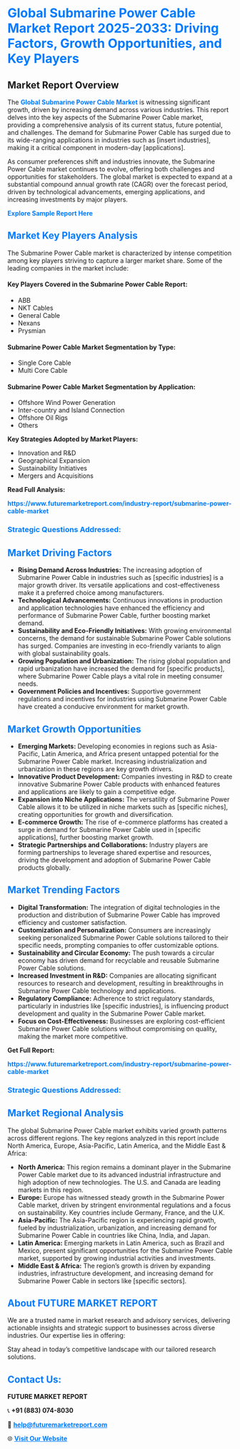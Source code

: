 <h1 style="color: #007BFF;">Global Submarine Power Cable Market Report 2025-2033: Driving Factors, Growth Opportunities, and Key Players</h1>

<section id="overview">
<h2>Market Report Overview</h2>
<p>The <a href="https://www.futuremarketreport.com/industry-report/submarine-power-cable-market" style="color: #007BFF; text-decoration: none;"><strong>Global Submarine Power Cable Market</strong></a> is witnessing significant growth, driven by increasing demand across various industries. This report delves into the key aspects of the Submarine Power Cable market, providing a comprehensive analysis of its current status, future potential, and challenges. The demand for Submarine Power Cable has surged due to its wide-ranging applications in industries such as [insert industries], making it a critical component in modern-day [applications].</p>
<p>As consumer preferences shift and industries innovate, the Submarine Power Cable market continues to evolve, offering both challenges and opportunities for stakeholders. The global market is expected to expand at a substantial compound annual growth rate (CAGR) over the forecast period, driven by technological advancements, emerging applications, and increasing investments by major players.</p>
</section>

<section id="overview">
<p><a href="https://www.futuremarketreport.com/request-sample/reportId=81677" style="color: #007BFF; text-decoration: none;"><strong>Explore Sample Report Here</strong></a></p>
</section>

<section id="key-players">
<h2 style="color: #007BFF;">Market Key Players Analysis</h2>
<p>The Submarine Power Cable market is characterized by intense competition among key players striving to capture a larger market share. Some of the leading companies in the market include:</p>
<h4>Key Players Covered in the Submarine Power Cable Report:</h4>
<ul><li>ABB</li><li>NKT Cables</li><li>General Cable</li><li>Nexans</li><li>Prysmian</li></ul>
<h4>Submarine Power Cable Market Segmentation by Type:</h4>
<ul><li>Single Core Cable</li><li>Multi Core Cable</li></ul>

<h4>Submarine Power Cable Market Segmentation by Application:</h4>
<ul><li>Offshore Wind Power Generation</li><li>Inter-country and Island Connection</li><li>Offshore Oil Rigs</li><li>Others</li></ul>
<p><strong>Key Strategies Adopted by Market Players:</strong></p>
<ul>
<li>Innovation and R&D</li>
<li>Geographical Expansion</li>
<li>Sustainability Initiatives</li>
<li>Mergers and Acquisitions</li>
</ul>
</section>

<section>
<p><strong>Read Full Analysis: </strong></p><a href="https://www.futuremarketreport.com/industry-report/submarine-power-cable-market" style="color: #007BFF; text-decoration: none;"><strong>https://www.futuremarketreport.com/industry-report/submarine-power-cable-market</strong></a>
<h3 style="color: #007BFF;">Strategic Questions Addressed:</h3>
</section>

<section id="driving-factors">
<h2 style="color: #007BFF;">Market Driving Factors</h2>
<ul>
<li><strong>Rising Demand Across Industries:</strong> The increasing adoption of Submarine Power Cable in industries such as [specific industries] is a major growth driver. Its versatile applications and cost-effectiveness make it a preferred choice among manufacturers.</li>
<li><strong>Technological Advancements:</strong> Continuous innovations in production and application technologies have enhanced the efficiency and performance of Submarine Power Cable, further boosting market demand.</li>
<li><strong>Sustainability and Eco-Friendly Initiatives:</strong> With growing environmental concerns, the demand for sustainable Submarine Power Cable solutions has surged. Companies are investing in eco-friendly variants to align with global sustainability goals.</li>
<li><strong>Growing Population and Urbanization:</strong> The rising global population and rapid urbanization have increased the demand for [specific products], where Submarine Power Cable plays a vital role in meeting consumer needs.</li>
<li><strong>Government Policies and Incentives:</strong> Supportive government regulations and incentives for industries using Submarine Power Cable have created a conducive environment for market growth.</li>
</ul>
</section>

<section id="growth-opportunities">
<h2 style="color: #007BFF;">Market Growth Opportunities</h2>
<ul>
<li><strong>Emerging Markets:</strong> Developing economies in regions such as Asia-Pacific, Latin America, and Africa present untapped potential for the Submarine Power Cable market. Increasing industrialization and urbanization in these regions are key growth drivers.</li>
<li><strong>Innovative Product Development:</strong> Companies investing in R&D to create innovative Submarine Power Cable products with enhanced features and applications are likely to gain a competitive edge.</li>
<li><strong>Expansion into Niche Applications:</strong> The versatility of Submarine Power Cable allows it to be utilized in niche markets such as [specific niches], creating opportunities for growth and diversification.</li>
<li><strong>E-commerce Growth:</strong> The rise of e-commerce platforms has created a surge in demand for Submarine Power Cable used in [specific applications], further boosting market growth.</li>
<li><strong>Strategic Partnerships and Collaborations:</strong> Industry players are forming partnerships to leverage shared expertise and resources, driving the development and adoption of Submarine Power Cable products globally.</li>
</ul>
</section>

<section id="trending-factors">
<h2 style="color: #007BFF;">Market Trending Factors</h2>
<ul>
<li><strong>Digital Transformation:</strong> The integration of digital technologies in the production and distribution of Submarine Power Cable has improved efficiency and customer satisfaction.</li>
<li><strong>Customization and Personalization:</strong> Consumers are increasingly seeking personalized Submarine Power Cable solutions tailored to their specific needs, prompting companies to offer customizable options.</li>
<li><strong>Sustainability and Circular Economy:</strong> The push towards a circular economy has driven demand for recyclable and reusable Submarine Power Cable solutions.</li>
<li><strong>Increased Investment in R&D:</strong> Companies are allocating significant resources to research and development, resulting in breakthroughs in Submarine Power Cable technology and applications.</li>
<li><strong>Regulatory Compliance:</strong> Adherence to strict regulatory standards, particularly in industries like [specific industries], is influencing product development and quality in the Submarine Power Cable market.</li>
<li><strong>Focus on Cost-Effectiveness:</strong> Businesses are exploring cost-efficient Submarine Power Cable solutions without compromising on quality, making the market more competitive.</li>
</ul>
</section>

<section>
<p><strong>Get Full Report: </strong></p><a href="https://www.futuremarketreport.com/industry-report/submarine-power-cable-market" style="color: #007BFF; text-decoration: none;"><strong>https://www.futuremarketreport.com/industry-report/submarine-power-cable-market</strong></a>
<h3 style="color: #007BFF;">Strategic Questions Addressed:</h3>
</section>


<section id="regional-analysis">
<h2 style="color: #007BFF;">Market Regional Analysis</h2>
<p>The global Submarine Power Cable market exhibits varied growth patterns across different regions. The key regions analyzed in this report include North America, Europe, Asia-Pacific, Latin America, and the Middle East & Africa:</p>
<ul>
<li><strong>North America:</strong> This region remains a dominant player in the Submarine Power Cable market due to its advanced industrial infrastructure and high adoption of new technologies. The U.S. and Canada are leading markets in this region.</li>
<li><strong>Europe:</strong> Europe has witnessed steady growth in the Submarine Power Cable market, driven by stringent environmental regulations and a focus on sustainability. Key countries include Germany, France, and the U.K.</li>
<li><strong>Asia-Pacific:</strong> The Asia-Pacific region is experiencing rapid growth, fueled by industrialization, urbanization, and increasing demand for Submarine Power Cable in countries like China, India, and Japan.</li>
<li><strong>Latin America:</strong> Emerging markets in Latin America, such as Brazil and Mexico, present significant opportunities for the Submarine Power Cable market, supported by growing industrial activities and investments.</li>
<li><strong>Middle East & Africa:</strong> The region’s growth is driven by expanding industries, infrastructure development, and increasing demand for Submarine Power Cable in sectors like [specific sectors].</li>
</ul>
</section>

<footer>
<h2 style="color: #007BFF;">About FUTURE MARKET REPORT</h2>
<p>We are a trusted name in market research and advisory services, delivering actionable insights and strategic support to businesses across diverse industries. Our expertise lies in offering:</p>

<p>Stay ahead in today’s competitive landscape with our tailored research solutions.</p>

<h2 style="color: #007BFF;">Contact Us:</h2>
<p><strong>FUTURE MARKET REPORT</strong></p>
<p>📞 <strong>+91 (883) 074-8030</strong></p>
<p>📧 <strong><a href="mailto:help@futuremarketreport.com" style="color: #007BFF;">help@futuremarketreport.com</a></strong></p>
<p>🌐 <strong><a href="https://www.futuremarketreport.com/" style="color: #007BFF;">Visit Our Website</a></strong></p>
</footer>